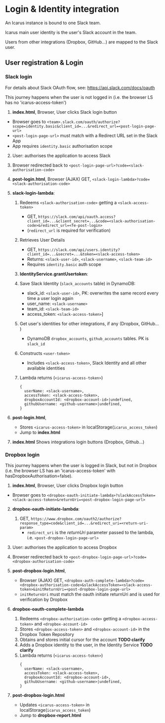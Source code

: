 # Login & Identity integration

An Icarus instance is bound to one Slack team.

Icarus main user identity is the user's Slack account in the team.

Users from other integrations (Dropbox, GitHub...) are mapped to the Slack user.

## User registration & Login

### Slack login

For details about Slack OAuth flow, see: https://api.slack.com/docs/oauth

This journey happens when the user is not logged in (i.e. the browser LS has no 'icarus-access-token')

1. **index.html**, Browser, User clicks Slack login button
  * Browser goes to `<team>.slack.com/oauth/authorize?scope=identity.basic&client_id=...&redirect_url=<post-login-page-url>`
  * `<post-login-page-url>` must match with a Redirect URL set in the Slack App
  * App requires `identity.basic` authorisation scope

2. User: authorises the application to access Slack
3. Browser redirected back to `<post-login-page-url>?code=<slack-authorisation-code>`
4. **post-login.html**, Browser (AJAX) GET, `<slack-login-lambda>?code=<slack-authorisation-code>`
5. **slack-login-lambda**:
    1. Redeems `<slack-authorisation-code>` getting a `<slack-access-token>`
        * GET, `https://slack.com/api/oauth.access?client_id=...&client_secret=...&code=<slack-authorisation-code>&redirect_url=<fe-post-login>`
        * (`redirect_url` is required for verification)

    2. Retrieves User Details
        * GET, `https://slack.com/api/users.identity?client_id=...&secret=...&token=<slack-access-token>`
        * Returns: `<slack-user-id>`, `<slack-username>`, `<slack-team-id>`
        * Requires `identity.basic` auth scope

    3. **IdentityService.grantUsertoken**:
      1. Save Slack Identity (`slack_accounts` table) in DynamoDB:
          * slack_id: `<slack-user-id>`, PK: overwrites the same record every time a user login again
          * user_name: `<slack-username>`
          * team_id: `<slack-team-id>`
          * access_token: `<slack-access-token>`]

      2. Get user's identities for other integrations, if any (Dropbox, GitHub... )
          * DynamoDB `dropbox_accounts`, `github_accounts` tables. PK is `slack_id`

      3. Constructs `<user-token>`
          * Includes `<slack-access-token>`, Slack Identity and all other available identities

     4. Lambda returns (`<icarus-access-token>`)
        ```
        {
          userName: <slack-username>,
          accessToken: <slack-access-token>,
          dropboxAccountId: <dropbox-account-id>|undefined,
          githubUsername: <github-username>|undefined,
        }
        ```  

6. **post-login.html**,
    * Stores `<icarus-access-token>` in localStorage(`icarus_access_token`)
    * Jump to **index.html**
7. **index.html** Shows integrations login buttons (Dropbox, Github...)


### Dropbox login

This journey happens when the user is logged in Slack, but not in Dropbox
(i.e. the browser LS has an 'icarus-access-token' with hasDropboxAuthorisation=false).


1. **index.html**, Browser, User clicks Dropbox login button
  * Browser goes to `<dropbox-oauth-initiate-lambda>?slackAccessToken=<slack-access-token>&returnUri=<post-dropbox-login-page-url>`

2. **dropbox-oauth-initiate-lambda**:
    1. GET, `https://www.dropbox.com/oauth2/authorize?response_type=code&client_id=...&redirect_uri=<return-uri-param>`
        * `redirect_uri` is the *returnUri* parameter passed to the lambda, i.e. `<post-dropbox-login-page-url>`

3. User: authorises the application to access Dropbox
4. Browser redirected back to `<post-dropbox-login-page-url>?code=<dropbox-authorisation-code>`
5. **post-dropbox-login.html**,
    * Browser (AJAX) GET, `<dropbox-auth-complete-lambda>?code=<dropbox-authorisation-code>&slackAccessToken=<slack-access-token>&initReturnUri=<post-dropbox-login-page-url>`
    * `initReturnUri` must match the oauth initiate returnUri and is used for verification by Dropbox

6. **dropbox-oauth-complete-lambda**
    1. Redeems `<dropbox-authorisation-code>` getting a `<dropbox-access-token>` and `<dropbox-account-id>`
    2. Stores `<dropbox-access-token>` and `<dropbox-account-id>` in the Dropbox Token Repository
    3. Obtains and stores initial cursor for the account **TODO clarify**
    4. Adds a Dropbox identity to the user, in the Identity Service **TODO clarify**
    5. Lambda returns (`<icarus-access-token>`)
        ```
        {
          userName: <slack-username>,
          accessToken: <slack-access-token>,
          dropboxAccountId: <dropbox-account-id>,
          githubUsername: <github-username>|undefined,
        }
        ```  

7. **post-dropbox-login.html**
    * Updates `<icarus-access-token>` in localStorage(`icarus_access_token`)
    * Jump to **dropbox-report.html**
